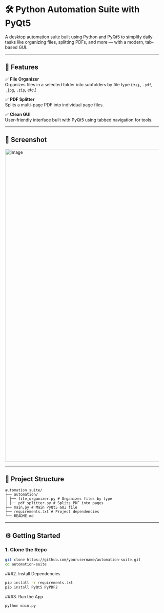 # 🛠️ Python Automation Suite with PyQt5

A desktop automation suite built using Python and PyQt5 to simplify daily tasks like organizing files, splitting PDFs, and more — with a modern, tab-based GUI.

---

## 🚀 Features

✅ **File Organizer**  
Organizes files in a selected folder into subfolders by file type (e.g., `.pdf`, `.jpg`, `.zip`, etc.)

✅ **PDF Splitter**  
Splits a multi-page PDF into individual page files.

✅ **Clean GUI**  
User-friendly interface built with PyQt5 using tabbed navigation for tools.

---

## 📸 Screenshot

<img width="1919" height="1021" alt="image" src="https://github.com/user-attachments/assets/19540cf5-199c-4b3c-a30e-41e0a383170d" />

---

## 🧱 Project Structure
```text
automation_suite/
├── automation/
│ ├── file_organizer.py # Organizes files by type
│ ├── pdf_splitter.py # Splits PDF into pages
├── main.py # Main PyQt5 GUI file
├── requirements.txt # Project dependencies
└── README.md
```


---

## ⚙️ Getting Started

### 1. Clone the Repo

```bash
git clone https://github.com/yourusername/automation-suite.git
cd automation-suite
```
###2. Install Dependencies
```bash
pip install -r requirements.txt
pip install PyQt5 PyPDF2
```
###3. Run the App
```bash
python main.py
```

